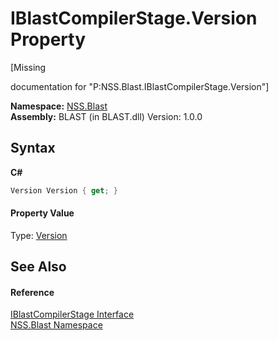 # IBlastCompilerStage.Version Property 
 

\[Missing <summary> documentation for "P:NSS.Blast.IBlastCompilerStage.Version"\]

**Namespace:**&nbsp;<a href="N_NSS_Blast">NSS.Blast</a><br />**Assembly:**&nbsp;BLAST (in BLAST.dll) Version: 1.0.0

## Syntax

**C#**<br />
``` C#
Version Version { get; }
```


#### Property Value
Type: <a href="https://docs.microsoft.com/dotnet/api/system.version" target="_blank" rel="noopener noreferrer">Version</a>

## See Also


#### Reference
<a href="T_NSS_Blast_IBlastCompilerStage">IBlastCompilerStage Interface</a><br /><a href="N_NSS_Blast">NSS.Blast Namespace</a><br />